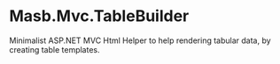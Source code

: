 Masb.Mvc.TableBuilder
=====================

Minimalist ASP.NET MVC Html Helper to help rendering tabular data, by creating table templates.

